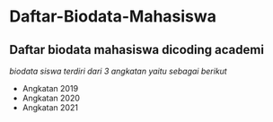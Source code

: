# Daftar-Biodata-Mahasiswa
Daftar biodata mahasiswa dicoding academi
--
*biodata siswa terdiri dari 3 angkatan yaitu sebagai berikut*
- Angkatan 2019
- Angkatan 2020
- Angkatan 2021
